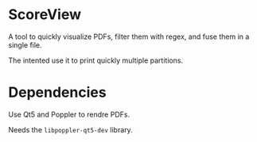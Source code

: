 # ScoreView

A tool to quickly visualize PDFs, filter them with regex, and fuse them in a single file.

The intented use it to print quickly multiple partitions.

# Dependencies
Use Qt5 and Poppler to rendre PDFs.

Needs the `libpoppler-qt5-dev` library.

